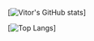 [![Vitor's GitHub stats](https://github-readme-stats.vercel.app/api?username=VHGC1&theme=gotham&count_private=true)]

[![Top Langs](https://github-readme-stats.vercel.app/api/top-langs/?username=VHGC1&theme=gotham&layout=compact)]